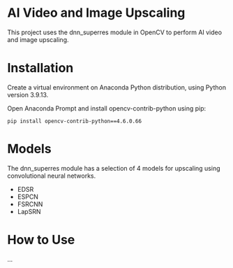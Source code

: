 # AI Video and Image Upscaling

This project uses the dnn_superres module in OpenCV to perform AI video and image upscaling.

# Installation

Create a virtual environment on Anaconda Python distribution, using Python version 3.9.13.

Open Anaconda Prompt and install opencv-contrib-python using pip:
```
pip install opencv-contrib-python==4.6.0.66
```

# Models

The dnn_superres module has a selection of 4 models for upscaling using convolutional neural networks.
- EDSR
- ESPCN
- FSRCNN
- LapSRN

# How to Use

...